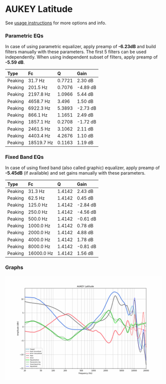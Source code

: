 # AUKEY Latitude
See [usage instructions](https://github.com/jaakkopasanen/AutoEq#usage) for more options and info.

### Parametric EQs
In case of using parametric equalizer, apply preamp of **-6.23dB** and build filters manually
with these parameters. The first 5 filters can be used independently.
When using independent subset of filters, apply preamp of **-5.59 dB**.

| Type    | Fc         |      Q | Gain     |
|:--------|:-----------|:-------|:---------|
| Peaking | 31.7 Hz    | 0.7721 | 2.30 dB  |
| Peaking | 201.5 Hz   | 0.7076 | -4.89 dB |
| Peaking | 2197.8 Hz  | 1.0966 | 5.44 dB  |
| Peaking | 4658.7 Hz  | 3.496  | 1.50 dB  |
| Peaking | 6922.3 Hz  | 5.3893 | -2.73 dB |
| Peaking | 866.1 Hz   | 1.1651 | 2.49 dB  |
| Peaking | 1857.1 Hz  | 0.2708 | -1.72 dB |
| Peaking | 2461.5 Hz  | 3.1062 | 2.11 dB  |
| Peaking | 4403.4 Hz  | 4.2676 | 1.10 dB  |
| Peaking | 18519.7 Hz | 0.1163 | 1.19 dB  |

### Fixed Band EQs
In case of using fixed band (also called graphic) equalizer, apply preamp of **-5.45dB**
(if available) and set gains manually with these parameters.

| Type    | Fc         |      Q | Gain     |
|:--------|:-----------|:-------|:---------|
| Peaking | 31.3 Hz    | 1.4142 | 2.43 dB  |
| Peaking | 62.5 Hz    | 1.4142 | 0.45 dB  |
| Peaking | 125.0 Hz   | 1.4142 | -2.84 dB |
| Peaking | 250.0 Hz   | 1.4142 | -4.56 dB |
| Peaking | 500.0 Hz   | 1.4142 | -0.61 dB |
| Peaking | 1000.0 Hz  | 1.4142 | 0.78 dB  |
| Peaking | 2000.0 Hz  | 1.4142 | 4.88 dB  |
| Peaking | 4000.0 Hz  | 1.4142 | 1.78 dB  |
| Peaking | 8000.0 Hz  | 1.4142 | -0.81 dB |
| Peaking | 16000.0 Hz | 1.4142 | 1.56 dB  |

### Graphs
![](./AUKEY%20Latitude.png)